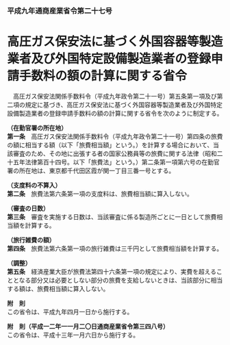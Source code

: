 ### 平成九年通商産業省令第二十七号  
# 高圧ガス保安法に基づく外国容器等製造業者及び外国特定設備製造業者の登録申請手数料の額の計算に関する省令  
　高圧ガス保安法関係手数料令（平成九年政令第二十一号）第五条第一項及び第二項の規定に基づき、高圧ガス保安法に基づく外国容器等製造業者及び外国特定設備製造業者の登録申請手数料の額の計算に関する省令を次のように制定する。  
  
**（在勤官署の所在地）**  
**第一条**　高圧ガス保安法関係手数料令（平成九年政令第二十一号）第四条の旅費の額に相当する額（以下「旅費相当額」という。）を計算する場合において、当該審査のため、その地に出張する者の国家公務員等の旅費に関する法律（昭和二十五年法律第百十四号。以下「旅費法」という。）第二条第一項第六号の在勤官署の所在地は、東京都千代田区霞が関一丁目三番一号とする。  
  
**（支度料の不算入）**  
**第二条**　旅費法第六条第一項の支度料は、旅費相当額に算入しない。  
  
**（審査の日数）**  
**第三条**　審査を実施する日数は、当該審査に係る製造所ごとに一日として旅費相当額を計算する。  
  
**（旅行雑費の額）**  
**第四条**　旅費法第六条第一項の旅行雑費は三千円として旅費相当額を計算する。  
  
**（調整）**  
**第五条**　経済産業大臣が旅費法第四十六条第一項の規定により、実費を超えることとなる部分又は必要としない部分の旅費を支給しないときは、当該部分に相当する額は、旅費相当額に算入しない。  
  
**附　則**  
この省令は、平成九年四月一日から施行する。  
  
**附　則（平成一二年一一月二〇日通商産業省令第三四八号）**  
この省令は、平成十三年一月六日から施行する。  
  
